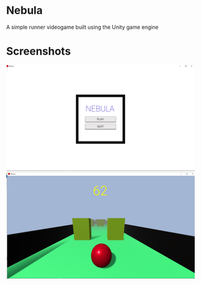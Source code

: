 # Nebula
 A simple runner videogame built using the Unity game engine
 
# Screenshots
 ![](Screenshots/UI.jpg) 
 ![](Screenshots/gameplay.jpg)
